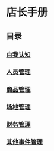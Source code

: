 # 店长手册

## 目录

### [自我认知](/dianzhang_notes/自我认知.md)

### [人员管理](/dianzhang_notes/人员管理.md)

### [商品管理](/dianzhang_notes/商品管理.md)

### [场地管理](/dianzhang_notes/场地管理.md)

### [财务管理](/dianzhang_notes/财务管理.md)

### [其他事件管理](/dianzhang_notes/其他事件管理.md)
